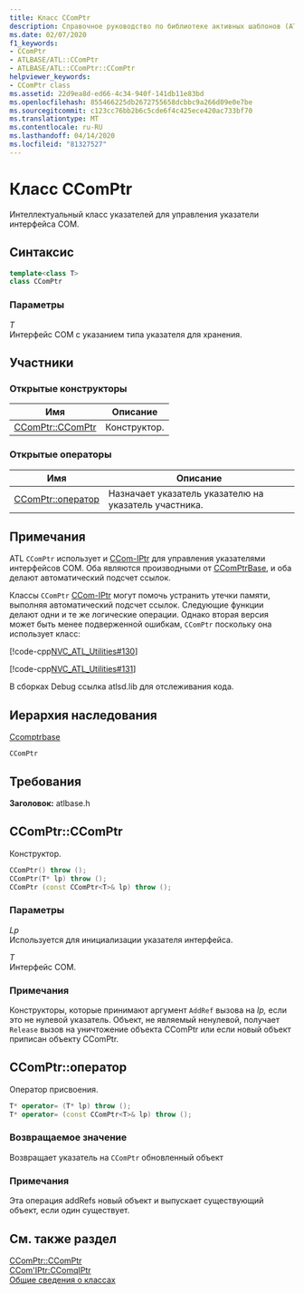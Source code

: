 ```yaml
---
title: Класс CComPtr
description: Справочное руководство по библиотеке активных шаблонов (ATL) класса CComPtr.
ms.date: 02/07/2020
f1_keywords:
- CComPtr
- ATLBASE/ATL::CComPtr
- ATLBASE/ATL::CComPtr::CComPtr
helpviewer_keywords:
- CComPtr class
ms.assetid: 22d9ea8d-ed66-4c34-940f-141db11e83bd
ms.openlocfilehash: 855466225db2672755658dcbbc9a266d09e0e7be
ms.sourcegitcommit: c123cc76bb2b6c5cde6f4c425ece420ac733bf70
ms.translationtype: MT
ms.contentlocale: ru-RU
ms.lasthandoff: 04/14/2020
ms.locfileid: "81327527"
---
```

# <a name="ccomptr-class"></a>Класс CComPtr

Интеллектуальный класс указателей для управления указатели интерфейса COM.

## <a name="syntax"></a>Синтаксис

```cpp
template<class T>
class CComPtr
```

### <a name="parameters"></a>Параметры

*T*<br/>
Интерфейс COM с указанием типа указателя для хранения.

## <a name="members"></a>Участники

### <a name="public-constructors"></a>Открытые конструкторы

|Имя|Описание|
|----------|-----------------|
|[CComPtr::CComPtr](#ccomptr)|Конструктор.|

### <a name="public-operators"></a>Открытые операторы

|Имя|Описание|
|----------|-----------------|
|[CComPtr::оператор](#operator_eq)|Назначает указатель указателю на указатель участника.|

## <a name="remarks"></a>Примечания

ATL `CComPtr` использует и [CCom-IPtr](../../atl/reference/ccomqiptr-class.md) для управления указателями интерфейсов COM. Оба являются производными от [CComPtrBase](../../atl/reference/ccomptrbase-class.md), и оба делают автоматический подсчет ссылок.

Классы `CComPtr` [CCom-IPtr](../../atl/reference/ccomqiptr-class.md) могут помочь устранить утечки памяти, выполняя автоматический подсчет ссылок.  Следующие функции делают одни и те же логические операции. Однако вторая версия может быть менее подверженной ошибкам, `CComPtr` поскольку она использует класс:

[!code-cpp[NVC_ATL_Utilities#130](../../atl/codesnippet/cpp/ccomptr-class_1.cpp)]

[!code-cpp[NVC_ATL_Utilities#131](../../atl/codesnippet/cpp/ccomptr-class_2.cpp)]

В сборках Debug ссылка atlsd.lib для отслеживания кода.

## <a name="inheritance-hierarchy"></a>Иерархия наследования

[Ccomptrbase](../../atl/reference/ccomptrbase-class.md)

`CComPtr`

## <a name="requirements"></a>Требования

**Заголовок:** atlbase.h

## <a name="ccomptrccomptr"></a><a name="ccomptr"></a>CComPtr::CComPtr

Конструктор.

```cpp
CComPtr() throw ();
CComPtr(T* lp) throw ();
CComPtr (const CComPtr<T>& lp) throw ();
```

### <a name="parameters"></a>Параметры

*Lp*<br/>
Используется для инициализации указателя интерфейса.

*T*<br/>
Интерфейс COM.

### <a name="remarks"></a>Примечания

Конструкторы, которые принимают аргумент `AddRef` вызова на *lp,* если это не нулевой указатель. Объект, не являемый ненулевой, получает `Release` вызов на уничтожение объекта CComPtr или если новый объект приписан объекту CComPtr.

## <a name="ccomptroperator-"></a><a name="operator_eq"></a>CComPtr::оператор

Оператор присвоения.

```cpp
T* operator= (T* lp) throw ();
T* operator= (const CComPtr<T>& lp) throw ();
```

### <a name="return-value"></a>Возвращаемое значение

Возвращает указатель на `CComPtr` обновленный объект

### <a name="remarks"></a>Примечания

Эта операция addRefs новый объект и выпускает существующий объект, если один существует.

## <a name="see-also"></a>См. также раздел

[CComPtr::CComPtr](#ccomptr)<br/>
[CCom'IPtr:CComqIPtr](../../atl/reference/ccomqiptr-class.md#ccomqiptr)<br/>
[Общие сведения о классах](../../atl/atl-class-overview.md)
